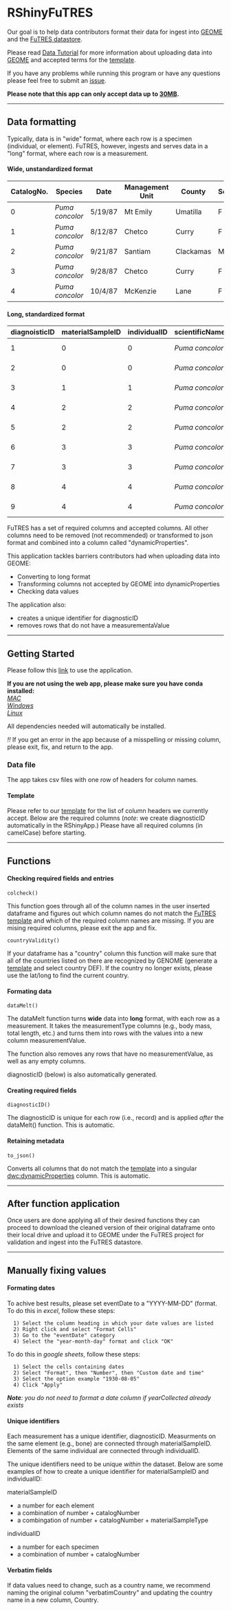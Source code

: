# RShinyFuTRES

Our goal is to help data contributors format their data for ingest into <a href="https://geome-db.org/about">GEOME</a> and the <a href="https://futres-data-interface.netlify.app/">FuTRES datastore</a>.

Please read <a href="https://futres.org/data_tutorial/">Data Tutorial</a> for more information about uploading data into <a href="https://geome-db.org/">GEOME</a> and accepted terms for the <a href="https://raw.githubusercontent.com/futres/template/910ecba9dd8159793a674de4fa5d582a40ebf8f7/template.csv">template</a>.

If you have any problems while running this program or have any questions please feel free to submit an <a href="https://github.com/futres/RShinyFuTRES/issues/new">issue</a>.

<b>Please note that this app can only accept data up to <u>30MB</u>.</b>

-----------------------------------------------------------------------------------------------------------------------

## Data formatting

Typically, data is in "wide" format, where each row is a specimen (individual, or element). FuTRES, however, ingests and serves data in a "long" format, where each row is a measurement.

#### Wide, unstandardized format
CatalogNo. | Species | Date | Management Unit | County | Sex | Age | Status | Weight | Length 
---- | ---- | ---- | ---- | ---- | ---- | ---- | ---- | ---- | ---- 
0 | <i>Puma concolor</i> | 5/19/87 | Mt Emily | Umatilla | F | 4 | A | 105.0 | 75.0 
1 | <i>Puma concolor</i> |  8/12/87 | Chetco | Curry | F | 5 | A | 64.0 | NaN 
2 | <i>Puma concolor</i> |  9/21/87 | Santiam | Clackamas | M | 2 | A | 116.0 | 76.0 
3 | <i>Puma concolor</i> |  9/28/87 | Chetco | Curry | F | 3 | A | 74.0 | 70.0 
4 | <i>Puma concolor</i> |  10/4/87 | McKenzie | Lane | F | 2 | A | 76.0 | 73.0 

#### Long, standardized format
diagnoisticID | materialSampleID | individualID | scientificName | CatalogNumber | eventDate | yearCollected | sex | age | materialSampleType | measurementValue | measurementType | measurementUnit | verbatimLocality | yearCollected 
---- | ---- | ---- | ---- | ---- | ---- | ---- | ---- | ---- | ---- | ---- | ---- | ---- | ---- | ---- 
1 | 0 | 0 | <i>Puma concolor</i> | 0 | 1987-05-19 | 1987 | female | 4 | whole organism | 47627.2 | body mass | g | Mt Emily, Umatilla 
2 | 0 | 0 | <i>Puma concolor</i> | 0 | 1987-05-19 | 1987 |  female | 4 | whole organism | 1905.0 | body length | mm | Mt Emily, Umatilla 
3 | 1 | 1 | <i>Puma concolor</i> | 1 | 1987-08-12 | 1987 |  female | 5 | whole organism | 29023.0 | body mass | g | Chetco, Curry 
4 | 2 | 2 | <i>Puma concolor</i> | 2 | 1987-09-21 | 1987 |  male | 2 | whole organism | 52616.7 | body mass | g | Santiam, Clackamas 
5 | 2 | 2 | <i>Puma concolor</i> | 2 | 1987-09-21 | 1987 |  male | 2 | whole organism | 1930.4 | body length | mm | Santiam, Clackamas 
6 | 3 | 3 | <i>Puma concolor</i> | 3 | 1987-09-28 | 1987 |  female | 3 | whole organism | 33565.8 | body mass | g | Chetco, Curry 
7 | 3 | 3 | <i>Puma concolor</i> | 3 | 1987-09-28 | 1987 |  female | 3 | whole organism | 1778.0 | body length | mm | Chetco, Curry 
8 | 4 | 4 | <i>Puma concolor</i> | 4 | 1987-10-04 | 1987 |  female | 2 | whole organism | 34473.0 | body mass | g | McKenzie, Lane 
9 | 4 | 4 | <i>Puma concolor</i> | 4 | 1987-10-04 | 1987 |  female | 2 | whole organism | 1854.2 | body length | mm | McKenzie, Lane 

FuTRES has a set of required columns and accepted columns. All other columns need to be removed (not recommended) or transformed to json format and combined into a column called "dynamicProperties".

This application tackles barriers contributors had when uploading data into GEOME:
- Converting to long format
- Transforming columns not accepted by GEOME into dynamicProperties
- Checking data values

The application also:
- creates a unique identifier for diagnosticID
- removes rows that do not have a measurementaValue

-----------------------------------------------------------------------------------------------------------------------

## Getting Started

Please follow this <a href="https://futres.shinyapps.io/pyConvApp/">link</a> to use the application.

**If you are not using the web app, please make sure you have conda installed:** <br>
*<a href="https://docs.conda.io/projects/conda/en/latest/user-guide/install/macos.html">MAC</a>*<br>
*<a href="https://docs.conda.io/projects/conda/en/latest/user-guide/install/windows.html">Windows</a>*<br>
*<a href="https://docs.conda.io/projects/conda/en/latest/user-guide/install/linux.html">Linux</a>*<br>

All dependencies needed will automatically be installed.

*!!* If you get an error in the app because of a misspelling or missing column, please exit, fix, and return to the app.

### Data file

The app takes csv files with one row of headers for column names.

#### Template

Please refer to our <a href="https://github.com/futres/template/blob/master/template.csv">template</a> for the list of column headers we currently accept. Below are the required columns (<i>note</i>: we create diagnosticID automatically in the RShinyApp.)
Please have all required columns (in camelCase) before starting.

-----------------------------------------------------------------------------------------------------------------------

## Functions

#### Checking required fields and entries

```
colcheck()
```
This function goes through all of the column names in the user inserted dataframe and figures out which column names do not match the <a href="https://github.com/futres/template/blob/master/template.csv">FuTRES template</a> and which of the required column names are missing. If you are mising required columns, please exit the app and fix.

```
countryValidity()
```
If your dataframe has a "country" column this function will make sure that all of the countries listed on there are recognized by GENOME (generate a <a href="https://futres.org/data_tutorial/#Generating%20a%20template">template</a> and select country DEF). If the country no longer exists, please use the lat/long to find the current country.

#### Formating data

```
dataMelt()
```
The dataMelt function turns <b>wide</b> data into <b>long</b> format, with each row as a measurement. It takes the measurementType columns (e.g., body mass, total length, etc.) and turns them into rows with the values into a new column measurementValue.

The function also removes any rows that have no measurementValue, as well as any empty columns.

diagnosticID (below) is also automatically generated.

#### Creating required fields

```
diagnosticID()
```
The diagnosticID is unique for each row (i.e., record) and is applied <i>after</i> the dataMelt() function. This is automatic.

#### Retaining metadata
            
```
to_json()
```
Converts all columns that do not match the <a href="https://github.com/futres/template/blob/master/template.csv">template</a> into a singular <a href="https://dwc.tdwg.org/list/#dwc_dynamicProperties">dwc:dynamicProperties</a> column. This is automatic.

-----------------------------------------------------------------------------------------------------------------------

## After function application
            
Once users are done applying all of their desired functions they can proceed to download the cleaned version of their original dataframe onto their local drive and upload it to GEOME under the FuTRES project for validation and ingest into the FuTRES datastore.

-----------------------------------------------------------------------------------------------------------------------
## Manually fixing values

#### Formating dates
            
To achive best results, please set eventDate to a "YYYY-MM-DD" (format. To do this in <i>excel</i>, follow these steps:

      1) Select the column heading in which your date values are listed 
      2) Right click and select "Format Cells"
      3) Go to the "eventDate" category
      4) Select the "year-month-day" format and click "OK"
      
 To do this in <i>google sheets</i>, follow these steps:
 
      1) Select the cells containing dates
      2) Select "Format", then "Number", then "Custom date and time"
      3) Select the option example "1930-08-05"
      4) Click "Apply"
            
<i><b>Note</b>: you do not need to format a date column if yearCollected already exists</i>

#### Unique identifiers

Each measurement has a unique identifier, diagnosticID. Measurments on the same element (e.g., bone) are connected through materialSampleID. Elements of the same individual are connected through individualID.

The unique identifiers need to be unique <i>within</i> the dataset. Below are some examples of how to create a unique identifier for materialSampleID and individualID:

materialSampleID
- a number for each element
- a combination of number + catalogNumber
- a combingation of number + catalogNumber + materialSampleType

individualID
- a number for each specimen
- a combination of number + catalogNumber

#### Verbatim fields

If data values need to change, such as a country name, we recommend naming the original column "verbatimCountry" and updating the country name in a new column, Country.
